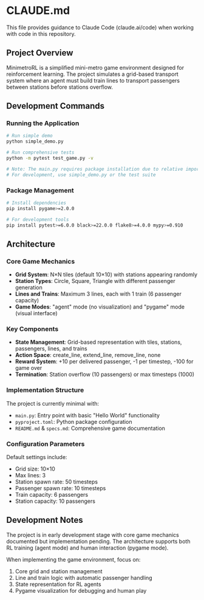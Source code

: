 # CLAUDE.md

This file provides guidance to Claude Code (claude.ai/code) when working with code in this repository.

## Project Overview

MinimetroRL is a simplified mini-metro game environment designed for reinforcement learning. The project simulates a grid-based transport system where an agent must build train lines to transport passengers between stations before stations overflow.

## Development Commands

### Running the Application
```bash
# Run simple demo
python simple_demo.py

# Run comprehensive tests
python -m pytest test_game.py -v

# Note: The main.py requires package installation due to relative imports
# For development, use simple_demo.py or the test suite
```

### Package Management
```bash
# Install dependencies
pip install pygame>=2.0.0

# For development tools
pip install pytest>=6.0.0 black>=22.0.0 flake8>=4.0.0 mypy>=0.910
```

## Architecture

### Core Game Mechanics
- **Grid System**: N×N tiles (default 10×10) with stations appearing randomly
- **Station Types**: Circle, Square, Triangle with different passenger generation
- **Lines and Trains**: Maximum 3 lines, each with 1 train (6 passenger capacity)
- **Game Modes**: "agent" mode (no visualization) and "pygame" mode (visual interface)

### Key Components
- **State Management**: Grid-based representation with tiles, stations, passengers, lines, and trains
- **Action Space**: create_line, extend_line, remove_line, none
- **Reward System**: +10 per delivered passenger, -1 per timestep, -100 for game over
- **Termination**: Station overflow (10 passengers) or max timesteps (1000)

### Implementation Structure
The project is currently minimal with:
- `main.py`: Entry point with basic "Hello World" functionality
- `pyproject.toml`: Python package configuration
- `README.md` & `specs.md`: Comprehensive game documentation

### Configuration Parameters
Default settings include:
- Grid size: 10×10
- Max lines: 3
- Station spawn rate: 50 timesteps
- Passenger spawn rate: 10 timesteps
- Train capacity: 6 passengers
- Station capacity: 10 passengers

## Development Notes

The project is in early development stage with core game mechanics documented but implementation pending. The architecture supports both RL training (agent mode) and human interaction (pygame mode).

When implementing the game environment, focus on:
1. Core grid and station management
2. Line and train logic with automatic passenger handling
3. State representation for RL agents
4. Pygame visualization for debugging and human play